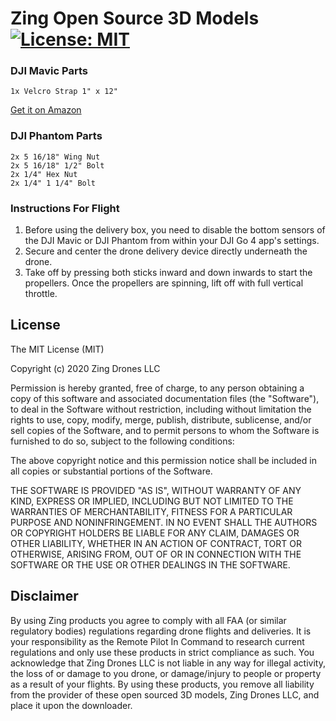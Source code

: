# Zing Open Source 3D Models [![License: MIT](https://img.shields.io/badge/License-MIT-yellow.svg)](https://opensource.org/licenses/MIT)

### DJI Mavic Parts
```
1x Velcro Strap 1" x 12"
```
[Get it on Amazon](https://www.amazon.com/gp/product/B011WGG18A/ref=ppx_yo_dt_b_search_asin_image?ie=UTF8&psc=1)

### DJI Phantom Parts
```
2x 5 16/18" Wing Nut
2x 5 16/18" 1/2" Bolt
2x 1/4" Hex Nut
2x 1/4" 1 1/4" Bolt
```

### Instructions For Flight
1. Before using the delivery box, you need to disable the bottom sensors of the DJI Mavic or DJI Phantom from within your DJI Go 4 app's settings.
2. Secure and center the drone delivery device directly underneath the drone.
3. Take off by pressing both sticks inward and down inwards to start the propellers. Once the propellers are spinning, lift off with full vertical throttle.



## License
The MIT License (MIT)

Copyright (c) 2020 Zing Drones LLC

Permission is hereby granted, free of charge, to any person obtaining a copy of this software and associated documentation files (the "Software"), to deal in the Software without restriction, including without limitation the rights to use, copy, modify, merge, publish, distribute, sublicense, and/or sell copies of the Software, and to permit persons to whom the Software is furnished to do so, subject to the following conditions:

The above copyright notice and this permission notice shall be included in all copies or substantial portions of the Software.

THE SOFTWARE IS PROVIDED "AS IS", WITHOUT WARRANTY OF ANY KIND, EXPRESS OR IMPLIED, INCLUDING BUT NOT LIMITED TO THE WARRANTIES OF MERCHANTABILITY, FITNESS FOR A PARTICULAR PURPOSE AND NONINFRINGEMENT. IN NO EVENT SHALL THE AUTHORS OR COPYRIGHT HOLDERS BE LIABLE FOR ANY CLAIM, DAMAGES OR OTHER LIABILITY, WHETHER IN AN ACTION OF CONTRACT, TORT OR OTHERWISE, ARISING FROM, OUT OF OR IN CONNECTION WITH THE SOFTWARE OR THE USE OR OTHER DEALINGS IN THE SOFTWARE.

## Disclaimer
By using Zing products you agree to comply with all FAA (or similar regulatory bodies) regulations regarding drone flights and deliveries. It is your responsibility as the Remote Pilot In Command to research current regulations and only use these products in strict compliance as such. You acknowledge that Zing Drones LLC is not liable in any way for illegal activity, the loss of or damage to you drone, or damage/injury to people or property as a result of your flights. By using these products, you remove all liability from the provider of these open sourced 3D models, Zing Drones LLC, and place it upon the downloader.
